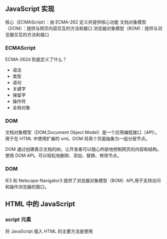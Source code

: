 ## JavaScript 实现

核心（ECMAScript）：由 ECMA-262 定义并提供核心功能
文档对象模型（DOM）：提供与网页内容交互的方法和接口
浏览器对象模型（BOM)：提供与浏览器交互的方法和接口

### ECMAScript

ECMA-262d 到底定义了什么？

- 语法
- 类型
- 语句
- 关键字
- 保留字
- 操作符
- 全局对象

### DOM

文档对象模型（DOM,Document Object Model）是一个应用编程接口（API）。用于在 HTML 中使用扩展的 xml。DOM 将真个页面抽象为一组分层节点。

DOM 通过创建表示文档的树，让开发者可以随心所欲地控制网页的内容和结构。使用 DOM API。可以轻松地删除、添加、替换、修改节点。

### DOM

IE3 和 Netscape Navigator3 提供了浏览器对象模型（BOM）API,用于支持访问和操作浏览器的窗口。

## HTML 中的 JavaScript

### script 元素

将 JavaScript 插入 HTML 的主要方法是使用<script>元素。
有以下 8 个属性

- async：可选。表示应该立即开始下载脚本，但不能阻止其它页面动作，比如下载资源或等待其他脚本加载。只对外部脚本文件有效。
- charset：可选。使用 src 属性指定的代码字符集。这个属性很少使用，因为大多数浏览器不在乎它的值。
- crossorigin：可选。配置相关请求的 CORS（跨域资源共享）设置。默认不实用 CORS。
- defer：可选。表示脚本可以延迟到文档完全被解析和显示之后再执行。只对外部脚本文件有效。
- integrity：可选。允许比对接收到的资源和指定的加密签名以验证子资源完整性(SRI， 12 Subresource Integrity)。如果接收到的资源的签名与这个属性指定的签名不匹配，则页面会报错，脚本不会执行。这个属性可以用于确保内容分发网络(CDN，Content Delivery Network)不会提供恶意内容
- language：废弃。
- src：可选。表示包含要执行的代码的外部文件。
- type：可选。代替 language，表示代码块中脚本语言的内容类型(也称 MIME 类型)。

### 行内代码与外部文件

最佳实践是尽可能将 JavaScript 代码放在外部文件中

- 可维护性
- 缓存
- 适应未来

### 文档模式

混杂模式
标准模式
准标准模式

### <noscript>元素

### 总结

JavaScript 是通过<script>元素插入到 HTML 页面中的。这个元素可用于把 JavaScript 代码嵌入到 HTML 页面中，跟其他标记混合在一起，也可用于引入保存在外部文件中的 JavaScript

- 要包含外部 JavaScript 文件，必须将 src 属性设置为要包含文件的 URL.
- 所有<script>元素会依照它们在网页中出现的次序被解释。在不使用 defer 和 async 属性的 情况下，包含在<script>元素中的代码必须严格按次序解释。
- 对不推迟执行的脚本，浏览器必须解释完位于<script>元素中的代码，然后才能继续渲染页面 的剩余部分。为此，通常应该把<script>元素放到页面末尾，介于主内容之后及</body>标签 之前。
- 可以使用 defer 属性把脚本推迟到文档渲染完毕后再执行。推迟的脚本原则上按照它们被列出 的次序执行。
- 可以使用 async 属性表示脚本不需要等待其他脚本，同时也不阻塞文档渲染，即异步加载。异 步脚本不能保证按照它们在页面中出现的次序执行。
- 通过使用<noscript>元素，可以指定在浏览器不支持脚本时显示的内容。如果浏览器支持并启 用脚本，则<noscript>元素中的任何内容都不会被渲染。

## 语言基础

### 语法

区分大小写
标识符
注释
严格模式
语句

### 关键词与保留字

关键字：
break do
case else
catch export
class extends
const finally
continue for
debugger function this
default if throw
delete import try
in typeof
instanceof var
new void
return while
super with
switch yield

保留字：将来用
enum
严格模式下保留:
implements package public
interface protected static
let private
模块代码中保留: await

### 变量

ECMAScript 变量是松散类型的，意思是变量可以用于保存任何类型的数据
var let const
优先使用 const let var

### 数据类型

6 种简单数据类型（也称为原始类型）：Undefined、Null、Boolean、Number、String 和 Symbol。还有一种复杂数据类型叫 Object

typeof undefined boolean string number (object 或 null） function sumbol
特殊值 null 被认为是一个对空对象的引用。

Number()、parseInt()和 parseFloat()

## 变量、作用域与内存

JavaScript 变量可以保存俩种类型的值：原始值和引用值。原始值：Undefined、Null、Boolean、Number、String 和 Symbol。

- 原始值大小固定，因此保存在栈内存上。
- 从一个变量到另一个变量复制原始值会创建该值的第二个副本。
- 引用值是对象，存储在堆内存上。
- 包含引用值的变量实际上只包含指向相应对象的一个指针，而不是对象本身。
- 从一个变量到另一个变量复制引用值只会复制指针，因此结果是俩个变量都指向同一个对象。
- typeof 操作符可以确定值的原始类型，而 instanceof 操作符用于确保值的引用类型。
- 任何变量都存在于某个执行上下文中（也称为作用域）。这个上下文（作用域）决定了变量的生命周期，以及它们可以访问代码的哪些部分，执行上下文可以总结如下：
- 执行上下文分全局上下文、函数上下文和块级上下文。
- 代码执行流每进入一个新上下文，都会创建一个作用域链，用于搜索变量和函数。
- 函数或块的局部上下文不仅可以访问自己作用域内的变量，而且也可以访问任何包含上下文乃至全局上下文中的变量
- 全局上下文只能访问全局上下文中的变量和函数，不能直接访问局部上下文中的任何数据。
- 变量的执行上下文用于确定什么时候释放内存。

JavaScript 是使用垃圾回收的编程语言，开发者不需要操心内存分配和回收。JavaScript 的垃圾回收程序总结：

- 离开作用域的值会被自动标记为可回收，然后再垃圾回收期间被删除。
- 主流的垃圾回收算法是标记清理，即先给当前不使用的值加上标记，再回来回收它们的内存。
- 引用计数是另一种垃圾回收策略，需要记录值被引用了多少次。
- 引用计数在代码中存在循环引用时会出现问题。
- 解除变量的引用不仅可以消除循环引用，而且对垃圾回收也有帮助。为促进内存回收，全局对象、全局对象的属性和循环引用都应该在不需要时解除引用。

## 基本引用类型

对象被认为是某个特定引用类型的实例。新对象通过使用 new 操作符后跟一个构造函数(constructor)来创建。构造函数就是用来创建新对象的函数

JavaScript 中的对象称为引用值，集中内置的引用类型可用于创建特定类型的对象。

- 引用值与传统面向对象编程语言中的类相似，但实现不同。
- Date 类型提供关于日期和时间的信息，包括当前日期、时间及相关计算。
- RegExp 类型是 ECMAScript 支持正则表达式的接口，提供了大多数基础的和部分高级的正则表达式功能。

函数实际上是 Function 类型，函数也是对象，有方法，可以用于增强其能力。
由于原始值包装类型的存在，JavaScript 中的原始值可以被当成对象来使用。有 3 种原始值包装类
型：Boolean、Number 和 String。

- 每种包装类型都映射到同名的原始类型。
- 以读模式访问原始值时，后台会实例化一个原始值包装类型的对象，借助这个对象可以操作相应的数据。
- 涉及原始值的语句执行完毕后，包装对象就会被销毁。

当代码开始执行时，全局上下文中会存在两个内置对象：Global 和 Math。其中，Global 对象在
大多数 ECMAScript 实现中无法直接访问。不过，浏览器将其实现为 window 对象。所有全局变量和函
数都是 Global 对象的属性。Math 对象包含辅助完成复杂计算的属性和方法。

## 集合引用类型

- 引用类型与传统面向对象编程语言中的类相似，但实现不同。
- Object 类型是一个基础类型，所有引用类型都从它继承了基本的行为。
- Array 类型表示一组有序的值，并提供了操作和转换值的能力。
- 定型数组包含一套不同的引用类型，用于管理数组在内存中的类型
- Date 类型提供了关于日期和时间的信息，包括当前日期和时间以及计算
- RegExp 类型是 ECMASScript 支持的正则表达式的接口，提供了大多数基本正则表达式以及一些高级正则表达式的能力。

函数其实是 Function 类型的实例，意味着函数也是对象。由于函数是对象，因此也就具有能够增强自身行为的方法。

## 迭代器与生成器

迭代是一种所有编程语言中都可以看到的模式。ECMAScript 6 正式支持迭代模式并引入了两个新的
语言特性：迭代器和生成器。
迭代器是一个可以由任意对象实现的接口，支持连续获取对象产出的每一个值。任何实现 Iterable
接口的对象都有一个 Symbol.iterator 属性，这个属性引用默认迭代器。默认迭代器就像一个迭代器
工厂，也就是一个函数，调用之后会产生一个实现 Iterator 接口的对象。
迭代器必须通过连续调用 next()方法才能连续取得值，这个方法返回一个 IteratorObject。这
个对象包含一个 done 属性和一个 value 属性。前者是一个布尔值，表示是否还有更多值可以访问；后
者包含迭代器返回的当前值。这个接口可以通过手动反复调用 next()方法来消费，也可以通过原生消
费者，比如 for-of 循环来自动消费。
生成器是一种特殊的函数，调用之后会返回一个生成器对象。生成器对象实现了 Iterable 接口，
因此可用在任何消费可迭代对象的地方。生成器的独特之处在于支持 yield 关键字，这个关键字能够
暂停执行生成器函数。使用 yield 关键字还可以通过 next()方法接收输入和产生输出。在加上星号之
后，yield 关键字可以将跟在它后面的可迭代对象序列化为一连串值。

## 对象、类与面向对象编程

ECMA-262 将对象定义

### 理解对象

属性的类型

1. 数据属性
   数据属性包含一个保存数据值的位置
   [[Configurable]]: 表示属性是否可以修改、删除
   [[Enumerable]]: 表示属性是否可以通过 for-in 循环
   [[Writable]]: 表示属性的值是否可以被修改。
   [[Value]]: 包含属性实际的值

2. 访问器属性
   [[Configurable]]:
   [[Enumerable]]
   [[Get]]: 获取函数，在读取属性时调用。默认值为 undefined
   [[Set]]: 设置函数，在写入属性时调用。
   不能直接定义，必须使用 Object.defineProperty()

读取属性的特性
Object.getOwnPropertyDescriptor()取得指定属性的属性描述符：属性所在的对象和要取得其描述符的属性名。

合并对象
把源对象所有的本地属性一起复制到目标对象上。有时候这种操作也称为“混如”(mixin)，因为目标对象通过混如源对象的属性得到了增强。
Object.assign() 浅复制

对象标识及相等判定
ES6 Object.is(a, b)

增强的对象语法

1. 属性值简写
   let Person = {
   name
   }

2. 可计算属性

```JavaScript
const nameKey = 'name';

function getUniqueKey(key) {
  return `${key}_${uniqueToken++}`;
}

let person = {
  [getUniqueKey(nameKey)]: 'Matt'
}

consoke.log(person); // {name_0: 'Matt'}
```

3. 简写方法名

```JavaScript
let person = {
  sayName(name) {
    console.log()
  }
}
```

对象解构
{a, b} = object

### 创建对象

ES6 开始正式支持类和继承。ES6 的类仅仅是封装了 ES5.1 构造函数加原型继承的语法糖而已。

工厂模式

构造函数模式
使用 new 就叫构造函数

原型模式
只要创建一个函数，就会按照特定的规则为这个函数创建一个 prototype 属性（指向原型对象）。所有原型对象自动获取一个名为 constructor 的属性,指回与之关联的构造函数。

**proto**属性，通过这个属性可以访问对象的原型。

构造函数有一个 prototype 属性引用其原型对象，而这个原型对象也有一个 constructor 属性，引用这个构造函数

Object.getPrototypeOf()取得一个对象的原型

Object.setPrototypeOf()可以向实例的私有特性[[Prototype]]写入一个新值

hawOwnProperty()方法用于确定某个属性是在实例上还是原型对象上。

对象迭代
Object.values()返回对象值的数组
Object.entries()返回键/值对的数组。

### 继承

接口继承和实现继承

原型链
ECMA-262 把原型链定义为 ECMAScript 的主要继承方式。其基本思想就是通过原型继承多个引用类型的属性和方法。每个构造函数都有一个原型对象，原型有一个属性指回构造函数，而实例有一个内部指针指向原型。如果原型是另一个类型的实例。就意味着这个原型本身有一个内部指针指向另一个原型，相应地另一个原型也有一个指针指向另一个构造函数。这样就在实例和原型之间构造了一条原型链。这就是原型链的基本构想。

1. 默认原型
   任何函数的默认原型都是一个 Object 的实例，这意味着这个实例有一个内部指针指向 Object.prototype.

2. 原型与继承关系
   instanceof isPrototypeOf()

3. 关于方法

4. 原型链的问题
   会在所有实例间共享
   子类型在实例化时不能给父类型的构造函数传参

- 工厂模式就是一个简单的函数，这个函数可以创建对象，为它添加属性和方法，然后返回这个对象。这个模式在构造函数模式出现后就很少用了。

- 使用构造函数模式可以自定义引用类型，可以使用 new 关键字像创建内置类型实例一样创建自定义类型的实例。不过，构造函数模式也有不足，主要是其成员无法重用，包括函数。

- 原型模式解决了成员共享的问题，只要是添加到构造函数 prototype 上的属性和方法就可以共享。而组合构造函数和原型模式通过构造函数定义实例属性，通过原型定义共享的属性和方法。

- 原型继承可以无须明确定义构造函数而实现继承，本质上是对给定对象执行浅复制

- 与原型式继承紧密相关的是寄生式继承，即先基于一个对象创建一个新对象，然后再增强这个新对象，最后返回新对象。这个模式也被用在组合继承中，用于避免重复调用父类构造函数导致的浪费。

- 寄生组合继承被认为是实现基于类型继承的最有效方式。

```JavaScript
function inheritPrototype(subType, superType) {
  let prototype = object(superType.prototype);
  prototype.constructor = subType;
  subType.prototype = prototype;
}
```

## 代理与反射

从宏观上看，代理是真实 JavaScript 对象的透明抽象层。代理可以定义包含捕获器的处理程序对象，
而这些捕获器可以拦截绝大部分 JavaScript 的基本操作和方法。在这个捕获器处理程序中，可以修改任
何基本操作的行为，当然前提是遵从捕获器不变式。

## 函数

函数实际上是对象。每个函数都是 Function 类型的实例，而 Function 也有属性和方法，而 Function 也有属性和方法，跟其他引用类型一样。

arguments.callee 就是一个指向正在执行的函数的指针，因此可以在函数内部递归调用

```JavaScript
function factorial(num) {
  if (num <= 1) {
    return 1;
  } else {
    return num * arguments.callee(num - 1);
  }
}
```

ES6 尾调用优化的关键：如果函数的逻辑允许基于尾调用将其销毁，则引擎就会那么做。

```JavaScript
function fib(n) {
  if (n < 2) {
    return n;
  }
  return fib(n - 1) + fib(n - 2);
}

// 优化
// 基础框架
function fib(n) {
  return fibImpl(0, 1, n);
}
// 执行递归
function fibImpl(a, b, n){
  if (n === 0) {
    return a;
  }
  return fibImpl(b, a + b, n - 1);
}
```

闭包指的是那些引用了另一个函数作用域中变量的函数，通常是在嵌套函数中实现的。

- 函数表达式与函数声明是不一样的。函数声明要求写出函数名称，而函数表达式并不需要。没有名称的函数表达式也被称为匿名函数。

- ES6 新增了类似于函数表达式的箭头函数语法，但俩者也有一些重要区别。

- JavaScript 中函数定义与调用时的参数极其灵活。arguments 对象，以及 ES6 新增的扩展操作符，可以实现函数定义和调用的完全动态化。

- 函数内部也暴露了很多对象和引用，涵盖了函数被谁调用、使用什么调用，以及调用时传入了什么参数等信息。

- JavaScript 引擎可以优化符合尾调用条件的函数，以节省栈空间

- 闭包的作用域链中包含自己的一个变量对象，然后是包含函数的变量对象，直到全局上下文的变量对象。

- 通常，函数作用域及其中的所有变量在函数执行完毕后都会被销毁

- 闭包在函数返回之后，其作用域会一直保存在内存中，直到闭包被销毁。

- 函数可以在创建之后立即调用，执行其中代码之后却不留下对函数的引用。

- 立即调用的函数表达式如果不在包含作用域中将返回值赋给一个变量，则其包含的所有变量都会被销毁

- 虽然 JavaScript 没有私有对象属性的概念，但可以使用闭包实现公共方法，访问位于包含作用域中定义的变量

- 可以访问私有变量的公共方法叫做特权方法

- 特权方法可以使用构造函数或原型模式通过自定义类型中实现，也可以使用模块模式或模块增强在单例对象上实现。

## 期约与异步函数

睡眠

```JavaScript
async function sleep(delay) {
 return new Promise((resolve) => setTimeout(resolve, delay));
}
async function foo() {
 const t0 = Date.now();
 await sleep(1500); // 暂停约 1500 毫秒
 console.log(Date.now() - t0);
}
foo();
```

## BOM

浏览器对象模型（BOM，Browser Object Model）是以 window 对象为基础的，这个对象代表了浏览器窗口和页面可见的区域。window 对象也被复用为 ECMAScript 的 Global 独享，因此所有全局变量和函数都是它的属性，而且所有原生类型的构造函数和普通函数也都从一开始就存在于这个对象之上。

- 要引用其他 window 对象，可以使用几个不同的窗口指针。
- 通过 location 对象可以以编程方式曹总浏览器的导航系统。通过设置这个对象上的属性，可以改变浏览器 URL 中的某一部分或全部。
- 使用 replace()方法可以替换浏览器历史记录中当前显示的页面，并导航到新 URL
- navigator 对象提供关于浏览器的信息。

## 客户端检测

获取坐标必须 https

```JavaScript
	navigator.geolocation.getCurrentPosition(
				() => { },
				(e) => {
					console.log(e.code); // 1
					console.log(e.message); // Only secure origins are allowed
				}
			);
```

## DOM

文档对象模型（DOM,Document Object Model）是语言中立的 HTML 和 XML 文档的 API。DOM Level 1 将 HTML 和 XML 文档定义为一个节点的多层次结构，并暴露出 JavaScript 接口以操作文档的底层结构和外观。

- Node 是基准节点类型，是文档一个部分的抽象表示，所有其他类型都继承 Node。
- Document 类型表示整个文档，对应树形结构的根节点。在 JavaScript 中，document 对象是 Document 的实例，拥有查询和获取节点的很多方法
- Element 节点表示文档中所有 HTML 或 XML 元素，可以用来操作它们的内容和属性
- 其他节点类型分别表示文本内容、注释、文档类型、CDATA 区块和文档片段

MutationObserver 是为代替性能不好的 MutationEvent 而问世。使用它可以有效精准地监控 DOM 变化，而且 API 也相对简单。

## DOM 扩展

- Selectors API 为基于 CSS 选择符获取 DOM 元素定义来几个方法：querySelector()、querySelectorAll()和 matches()

- Element Traversal 在 DOM 元素上定义了额外的属性，以方便对 DOM 元素进行遍历。这个需求上因浏览器处理元素间空格的差异而产生的。

MutationObserver是为代替性能不好的MutationEvent而问世。使用它可以有效精准地监控DOM变化，而且API也相对简单。

- HTML5 为标准 DOM 提供了大量扩展。其中包括对 innerHTML 属性等事实标准进行了标准化，还有焦点管理、字符集、滚动等特性。

## DOM2和DOM3
DOM2 Style模块定义了如何操作元素的样式信息
* 每个元素都有一个关联的style对象，可用于确定和修改元素特定的样式
* 要确定元素的计算样式，包括应用到元素身上的所有CSS规则，可以使用getComputedStyle()方法
* 通过document.styleSheets集合可以访问文档上所有的样式表
  DOM2 Traversal and Range模块定义了与DOM结构交互的不同方式
* NodeIterator和TreeWalker可以对DOM树执行深度优先的遍历
* NodeIterator支持在DOM结构的所有方向移动，包括父节点、同胞节点和子节点
* 范围是选择DOM结构中特定部分并进行操作的一种方式
* 通过范围的选择可以在保持文档结构完好的同时从文档中移除内容，也可复制文档中相应的部分。
* 

